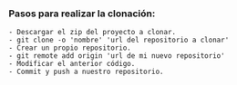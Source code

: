 ### Pasos para realizar la clonación:
    - Descargar el zip del proyecto a clonar.
    - git clone -o 'nombre' 'url del repositorio a clonar'
    - Crear un propio repositorio.
    - git remote add origin 'url de mi nuevo repositorio'
    - Modificar el anterior código.
    - Commit y push a nuestro repositorio.